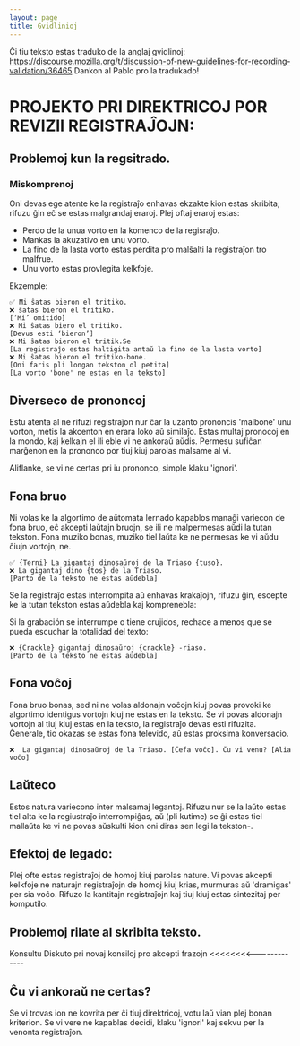 ```yaml
---
layout: page
title: Gvidlinioj
---
```


Ĉi tiu teksto estas traduko de la anglaj gvidlinoj:
https://discourse.mozilla.org/t/discussion-of-new-guidelines-for-recording-validation/36465
Dankon al Pablo pro la tradukado!

# PROJEKTO PRI DIREKTRICOJ POR REVIZII REGISTRAĴOJN:

## Problemoj kun la regsitrado.

### Miskomprenoj

Oni devas ege atente ke la registraĵo enhavas ekzakte kion estas skribita; rifuzu ĝin eĉ se estas malgrandaj eraroj. Plej oftaj eraroj estas:

- Perdo de la unua vorto en la komenco de la regisraĵo.
- Mankas la akuzativo en unu vorto.
- La fino de la lasta vorto estas perdita pro malŝalti la registraĵon tro malfrue.
- Unu vorto estas provlegita kelkfoje.

Ekzemple:

    ✅ Mi ŝatas bieron el tritiko.
    ❌ ŝatas bieron el tritiko.
    [‘Mi’ omitido]
    ❌ Mi ŝatas biero el tritiko.
    [Devus esti ‘bieron’]
    ❌ Mi ŝatas bieron el tritik.Se
    [La registraĵo estas haltigita antaŭ la fino de la lasta vorto]
    ❌ Mi ŝatas bieron el tritiko-bone.
    [Oni faris pli longan tekston ol petita]
    [La vorto 'bone' ne estas en la teksto]

## Diverseco de prononcoj

Estu atenta al ne rifuzi registraĵon nur ĉar la uzanto prononcis 'malbone' unu vorton, metis la akcenton en erara loko aŭ similaĵo. Estas multaj pronocoj en la mondo, kaj kelkajn el ili eble vi ne ankoraŭ aŭdis. Permesu sufiĉan marĝenon en la prononco
por tiuj kiuj parolas malsame al vi.

Aliflanke, se vi ne certas pri iu prononco, simple klaku 'ignori'.

## Fona bruo

Ni volas ke la algortimo de aŭtomata lernado kapablos manaĝi variecon de fona bruo, eĉ akcepti laŭtajn bruojn, se ili ne malpermesas aŭdi la tutan tekston. Fona muziko bonas, muziko tiel laŭta ke ne permesas ke vi aŭdu ĉiujn vortojn, ne.

    ✅ {Terni} La gigantaj dinosaŭroj de la Triaso {tuso}.
    ❌ La gigantaj dino {tos} de la Triaso.
    [Parto de la teksto ne estas aŭdebla]

Se la registraĵo estas interrompita aŭ enhavas krakaĵojn, rifuzu ĝin, escepte ke la tutan tekston estas aŭdebla kaj komprenebla:

Si la grabación se interrumpe o tiene crujidos, rechace a menos que se pueda escuchar la totalidad del texto:

    ❌ {Crackle} gigantaj dinosaŭroj {crackle} -riaso.
    [Parto de la teksto ne estas aŭdebla]

## Fona voĉoj

Fona bruo bonas, sed ni ne volas aldonajn voĉojn kiuj povas provoki ke algortimo identigus vortojn kiuj ne estas en la teksto. Se vi povas aldonajn vortojn al tiuj kiuj estas en la teksto, la registraĵo devas esti rifuzita. Ĝenerale, tio okazas se estas fona televido, aŭ estas proksima konversacio.

    ❌  La gigantaj dinosaŭroj de la Triaso. [Ĉefa voĉo]. Ĉu vi venu? [Alia voĉo]

## Laŭteco

Estos natura variecono inter malsamaj legantoj. Rifuzu nur se la laŭto estas tiel alta ke la regiustraĵo interrompiĝas, aŭ (pli kutime) se ĝi estas tiel mallaŭta ke vi ne povas aŭskulti kion oni diras sen legi la tekston-.

## Efektoj de legado:

Plej ofte estas registraĵoj de homoj kiuj parolas nature. Vi povas akcepti kelkfoje ne naturajn registraĵojn de homoj kiuj krias, murmuras aŭ 'dramigas' per sia voĉo. Rifuzo la kantitajn registraĵojn kaj tiuj kiuj estas sintezitaj per komputilo.

## Problemoj rilate al skribita teksto.

Konsultu Diskuto pri novaj konsiloj pro akcepti frazojn <<<<<<<<-------------

## Ĉu vi ankoraŭ ne certas?

Se vi trovas ion ne kovrita per ĉi tiuj direktricoj, votu laŭ vian plej bonan kriterion. Se vi vere ne kapablas decidi, klaku 'ignori' kaj sekvu per la venonta registraĵon.
